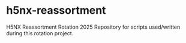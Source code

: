 # h5nx-reassortment
H5NX Reassortment Rotation 2025
Repository for scripts used/written during this rotation project.
